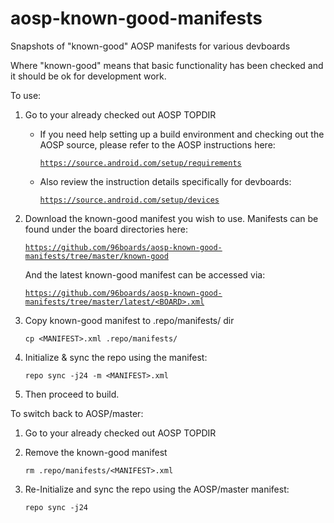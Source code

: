 # aosp-known-good-manifests
Snapshots of "known-good" AOSP manifests for various devboards

Where "known-good" means that basic functionality has been checked and it should be ok for development work.

To use:

1) Go to your already checked out AOSP TOPDIR
   * If you need help setting up a build environment and checking out the AOSP source, please refer to the AOSP instructions here:
   
       [`https://source.android.com/setup/requirements`](https://source.android.com/setup/requirements)

   * Also review the instruction details specifically for devboards:

       [`https://source.android.com/setup/devices`](https://source.android.com/setup/devices)

2) Download the known-good manifest you wish to use.
   Manifests can be found under the board directories here:

     [`https://github.com/96boards/aosp-known-good-manifests/tree/master/known-good`](https://github.com/96boards/aosp-known-good-manifests/tree/master/known-good)

   And the latest known-good manifest can be accessed via:

     [`https://github.com/96boards/aosp-known-good-manifests/tree/master/latest/<BOARD>.xml`](https://github.com/96boards/aosp-known-good-manifests/tree/master/latest/)

3) Copy known-good manifest to .repo/manifests/ dir

   `cp <MANIFEST>.xml .repo/manifests/`

4) Initialize & sync the repo using the manifest:

    `repo sync -j24 -m <MANIFEST>.xml`
    
5) Then proceed to build.


To switch back to AOSP/master:

1) Go to your already checked out AOSP TOPDIR

2) Remove the known-good manifest

   `rm .repo/manifests/<MANIFEST>.xml`

3) Re-Initialize and sync the repo using the AOSP/master manifest:

    `repo sync -j24`

